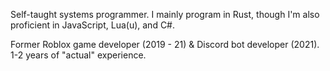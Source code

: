 Self-taught systems programmer. I mainly program in Rust, though I'm also proficient in JavaScript, Lua(u), and C#.

Former Roblox game developer (2019 - 21) & Discord bot developer (2021). 1-2 years of "actual" experience.
